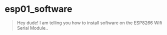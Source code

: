 # esp01_software
>Hey dude! I am telling you how to install software on the ESP8266 Wifi Serial Module..
